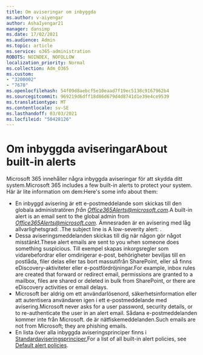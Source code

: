 ```yaml
---
title: Om aviseringar om inbyggda
ms.author: v-aiyengar
author: AshaIyengar21
manager: dansimp
ms.date: 17/02/2021
ms.audience: Admin
ms.topic: article
ms.service: o365-administration
ROBOTS: NOINDEX, NOFOLLOW
localization_priority: Normal
ms.collection: Adm_O365
ms.custom:
- "3200002"
- "7670"
ms.openlocfilehash: 54f09d8aebcf5e10eaad7f19ec5138c9167962b4
ms.sourcegitcommit: 969219d6dff18d86d679d4d8741d1e39e4ce9539
ms.translationtype: MT
ms.contentlocale: sv-SE
ms.lasthandoff: 03/03/2021
ms.locfileid: "50428126"
---
```

# <a name="about-built-in-alerts"></a><span data-ttu-id="d98e5-102">Om inbyggda aviseringar</span><span class="sxs-lookup"><span data-stu-id="d98e5-102">About built-in alerts</span></span>

<span data-ttu-id="d98e5-103">Microsoft 365 innehåller några inbyggda aviseringar för att skydda ditt system.</span><span class="sxs-lookup"><span data-stu-id="d98e5-103">Microsoft 365 includes a few built-in alerts to protect your system.</span></span> <span data-ttu-id="d98e5-104">Här är lite information om dem:</span><span class="sxs-lookup"><span data-stu-id="d98e5-104">Here's some info about them:</span></span>

- <span data-ttu-id="d98e5-105">En inbyggd avisering är ett e-postmeddelande som skickas till den globala administratören *från Office365Alerts@microsoft.com.*</span><span class="sxs-lookup"><span data-stu-id="d98e5-105">A built-in alert is an email sent to the global admin from *Office365Alerts@microsoft.com*.</span></span> <span data-ttu-id="d98e5-106">Ämnesraden är en avisering med låg allvarlighetsgrad: <name of alert policy> .</span><span class="sxs-lookup"><span data-stu-id="d98e5-106">The subject line is A low-severity alert: <name of alert policy>.</span></span>
- <span data-ttu-id="d98e5-107">Dessa aviseringsmeddelanden skickas till dig när någon gör något misstänkt.</span><span class="sxs-lookup"><span data-stu-id="d98e5-107">These alert emails are sent to you when someone does something suspicious.</span></span> <span data-ttu-id="d98e5-108">Till exempel skapas inkorgsregler som vidarebefordrar eller omdirigerar e-post, behörigheter beviljas till en postlåda, filer delas eller tas bort massutifrån SharePoint, eller så finns eDiscovery-aktiviteter eller e-postfördröjningar.</span><span class="sxs-lookup"><span data-stu-id="d98e5-108">For example, inbox rules are created that forward or redirect email, permissions are granted to a mailbox, files are shared or deleted in bulk from SharePoint, or there are eDiscovery activities or email delays.</span></span>
- <span data-ttu-id="d98e5-109">Microsoft ber aldrig om ett användarlösenord, säkerhetsinformation eller att autentisera användaren igen i ett e-postmeddelande med avisering.</span><span class="sxs-lookup"><span data-stu-id="d98e5-109">Microsoft never asks for a user password, security details, or to re-authenticate the user in an alert email.</span></span> <span data-ttu-id="d98e5-110">Sådana e-postmeddelanden kommer inte från Microsoft. de är nätfiskemeddelanden.</span><span class="sxs-lookup"><span data-stu-id="d98e5-110">Such emails are not from Microsoft; they are phishing emails.</span></span>
- <span data-ttu-id="d98e5-111">En lista över alla inbyggda aviseringsprinciper finns i [Standardaviseringsprinciper.](https://go.microsoft.com/fwlink/?linkid=2103170)</span><span class="sxs-lookup"><span data-stu-id="d98e5-111">For a list of all built-in alert policies, see [Default alert policies](https://go.microsoft.com/fwlink/?linkid=2103170).</span></span>